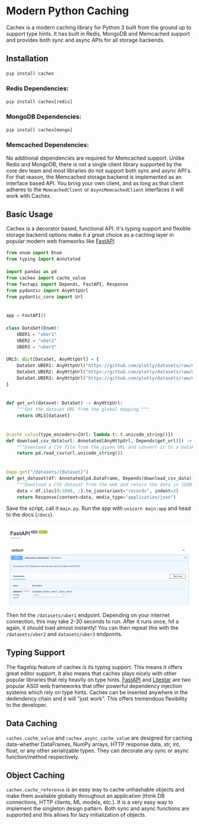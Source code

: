 # Modern Python Caching
Cachex is a modern caching library for Python 3 built from the ground up to support type hints. It has built in Redis, MongoDB and Memcached support and provides both sync and async APIs for all storage backends.

## Installation
`pip install cachex`

### Redis Dependencies:
`pip install cachex[redis]`

### MongoDB Dependencies:
`pip install cachex[mongo]`

### Memcached Dependencies:
No additional dependencies are required for Memcached support. Unlike Redis and MongoDB, there is not a single client library supported by the core dev team and most libraries do not support both sync and async API's. For that reason, the Memcached storage backend is implemented as an interface based API. You bring your own client, and as long as that client adheres to the `MemcachedClient` or `AsyncMemcachedClient` interfaces it will work with Cachex.

## Basic Usage
Cachex is a decorator based, functional API. It's typing support and flexible storage backend options make it a great choice as a caching layer in popular modern web framworks like [FastAPI](https://fastapi.tiangolo.com/)

```python
from enum import Enum
from typing import Annotated

import pandas as pd
from cachex import cache_value
from fastapi import Depends, FastAPI, Response
from pydantic import AnyHttpUrl
from pydantic_core import Url


app = FastAPI()

class DataSet(Enum):
    UBER1 = "uber1"
    UBER2 = "uber2"
    UBER3 = "uber3"

URLS: dict[DataSet, AnyHttpUrl] = {
    DataSet.UBER1: AnyHttpUrl("https://github.com/plotly/datasets/raw/master/uber-rides-data1.csv"),
    DataSet.UBER2: AnyHttpUrl("https://github.com/plotly/datasets/raw/master/uber-rides-data2.csv"),
    DataSet.UBER3: AnyHttpUrl("https://github.com/plotly/datasets/raw/master/uber-rides-data3.csv"),
}


def get_url(dataset: DataSet) -> AnyHttpUrl:
    """Get the dataset URL from the global mapping."""
    return URLS[dataset]


@cache_value(type_encoders={Url: lambda t: t.unicode_string()})
def download_csv_data(url: Annotated[AnyHttpUrl, Depends(get_url)]) -> pd.DataFrame:
    """Download a CSV file from the given URL and convert it to a DataFrame."""
    return pd.read_csv(url.unicode_string())


@app.get("/datasets/{dataset}")
def get_dataset(df: Annotated[pd.DataFrame, Depends(download_csv_data)]):
    """Download a CSV dataset from the web and return the data in JSON form."""
    data = df.iloc[0:1000, :].to_json(orient="records", indent=2)
    return Response(content=data, media_type="application/json")
```

Save the script, call it `main.py`. Run the app with `uvicorn main:app` and head to the docs (`/docs`).

![The swagger docs show the correct API arguments and types through the dependency chain](/docs/img/simple_app_docs.png)

Then hit the `/datasets/uber1` endpoint. Depending on your internet connection, this may take 2-30 seconds to run. After it runs once, hit a again, it should load almost instantly! You can then repeat this with the `/datasets/uber2` and `datasets/uber3` endpoints.

## Typing Support
The flagship feature of cachex is its typing support. This means it offers great editor support. It also means that cachex plays nicely with other popular libraries that rely heavily on type hints. [FastAPI](https://fastapi.tiangolo.com/tutorial/dependencies/) and [Litestar](https://docs.litestar.dev/2/usage/dependency-injection.html) are two popular ASGI web frameworks that offer powerful dependency injection systems which rely on type hints. Cachex can be inserted anywhere in the dedendency chain and it will "just work". This offers tremendous flexibility to the developer.

## Data Caching
`cachex.cache_value` and `cachex.async_cache_value` are designed for caching data-whether DataFrames, NumPy arrays, HTTP response data, str, int, float, or any other serializable types. They can decorate any sync or async function/method respectively.

## Object Caching
`cachex.cache_reference` is an easy way to cache unhashable objects and make them available globally throughout an application (think DB connections, HTTP clients, ML models, etc.). It is a very easy way to implement the singleton design pattern. Both sync and async functions are supported and this allows for lazy initialization of objects.

